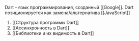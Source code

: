 Dart - язык программирования, созданный [[Google]]. Dart позиционируется как замена/альтернатива [[JavaScript]] 

1. [[Структура программы Dart]]
2. [[Ассинхронность в Dart]]
3. [[Библиотеки и их видимость в Dart]]